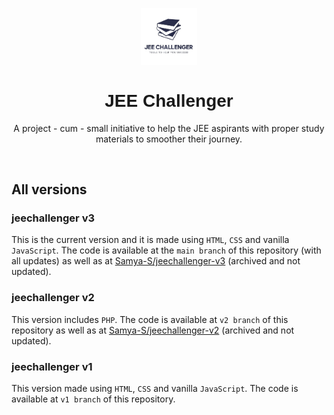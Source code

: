 <p align="center" width="100%">
    <img width="18%" src="./images/jcicon.jpg"> 
</p>

<h1 align="center" style="font-family: 'Jost', sans-serif;">JEE Challenger</h1>
 
<p align="center">A project - cum - small initiative to help the JEE aspirants with proper study materials to smoother their journey.</p>
<br>

## All versions

### jeechallenger v3
This is the current version and it is made using `HTML`, `CSS` and vanilla `JavaScript`. The code is available at the `main branch` of this repository (with all updates) as well as at [Samya-S/jeechallenger-v3](https://github.com/Samya-S/jeechallenger-v3) (archived and not updated).

### jeechallenger v2
This version includes `PHP`. The code is available at `v2 branch` of this repository as well as at [Samya-S/jeechallenger-v2](https://github.com/Samya-S/jeechallenger-v2) (archived and not updated).

### jeechallenger v1
This version made using `HTML`, `CSS` and vanilla `JavaScript`. The code is available at `v1 branch` of this repository.
